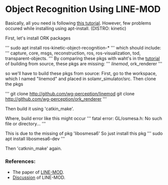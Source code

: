 # Object Recognition Using LINE-MOD

Basically, all you need is following [this tutorial][ork]. 
However, few problems occured while installing using apt-install. (DISTRO: kinetic)

First, let's install ORK packages

'''
    sudo apt install ros-kinetic-object-recognition-*
'''
which should include:
'''
    capture, core, msgs, reconstruction, ros, ros-visualization, tod, transparent-objects.
'''
By comparing these pkgs with waht's in the [tutorial][ork_install] of building from source, these pkgs are missing:
'''
    *linemod*, ork_renderer
'''

so we'll have to build these pkgs from source:
First, go to the workspace, which I named "linemod" and placed in solamr_simulator/src.
Then clone the pkgs

'''
    git clone http://github.com/wg-perception/linemod
    git clone http://github.com/wg-perception/ork_renderer
'''

Then build it using 'catkin_make'.

Where, build error like this might occur
'''
    fatal error: GL/osmesa.h: No such file or directory...
'''

This is due to the missing of pkg 'libosmesa6'
So just install this pkg
'''
    sudo apt install libosmesa6-dev
'''

Then 'catknin_make' again.


### References:

- The paper of [LINE-MOD][linemod].
- [Discussion][dis] of LINE-MOD.


[ork]:https://wg-perception.github.io/ork_tutorials/tutorial03/tutorial.html
[ork_install]:http://wg-perception.github.io/object_recognition_core/install.html#install
[linemod]:http://campar.in.tum.de/pub/hinterstoisser2011linemod/hinterstoisser2011linemod.pdf
[dis]:https://zhuanlan.zhihu.com/p/35683990
